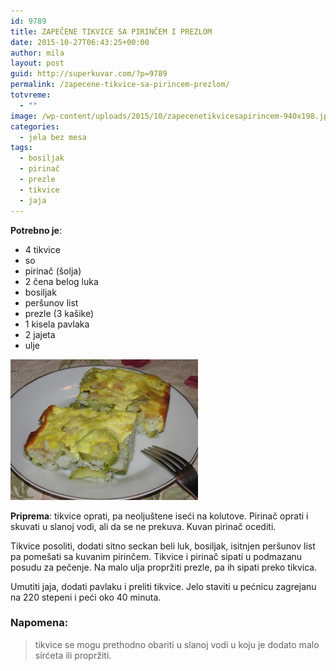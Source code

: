 ```yaml
---
id: 9789
title: ZAPEČENE TIKVICE SA PIRINČEM I PREZLOM
date: 2015-10-27T06:43:25+00:00
author: mila
layout: post
guid: http://superkuvar.com/?p=9789
permalink: /zapecene-tikvice-sa-pirincem-prezlom/
totvreme:
  - ""
image: /wp-content/uploads/2015/10/zapecenetikvicesapirincem-940x198.jpg
categories:
  - jela bez mesa
tags:
  - bosiljak
  - pirinač
  - prezle
  - tikvice
  - jaja
---
```

**Potrebno je**:  
* 4 tikvice  
* so  
* pirinač (šolja)  
* 2 čena belog luka  
* bosiljak  
* peršunov list  
* prezle (3 kašike)  
* 1 kisela pavlaka  
* 2 jajeta  
* ulje

<img class="alignnone wp-image-9792 size-medium" src="/wp-content/uploads/2015/10/zapecenetikvicesapirincem-300x225.jpg" alt="zapecenetikvicesapirincem" width="300" height="225" /> 

**Priprema**: tikvice oprati, pa neoljuštene iseći na kolutove. Pirinač oprati i skuvati u slanoj vodi, ali da se ne prekuva. Kuvan pirinač ocediti.

Tikvice posoliti, dodati sitno seckan beli luk, bosiljak, isitnjen peršunov list pa pomešati sa kuvanim pirinčem. Tikvice i pirinač sipati u podmazanu posudu za pečenje. Na malo ulja propržiti prezle, pa ih sipati preko tikvica.

Umutiti jaja, dodati pavlaku i preliti tikvice. Jelo staviti u pećnicu zagrejanu na 220 stepeni i peći oko 40 minuta.

### Napomena:
> tikvice se mogu prethodno obariti u slanoj vodi u koju je dodato malo sirćeta ili propržiti.